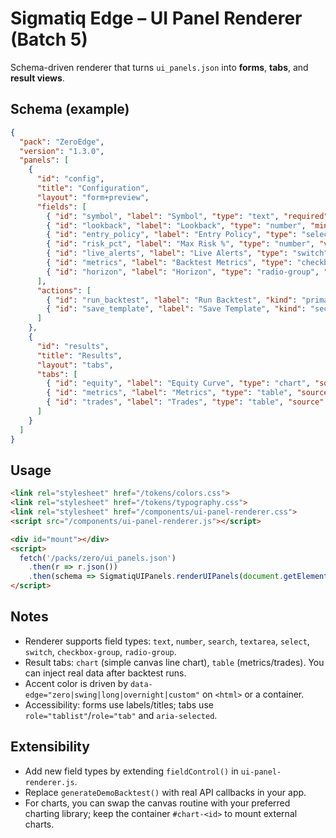 # Sigmatiq Edge – UI Panel Renderer (Batch 5)

Schema-driven renderer that turns `ui_panels.json` into **forms**, **tabs**, and **result views**.

## Schema (example)

```json
{
  "pack": "ZeroEdge",
  "version": "1.3.0",
  "panels": [
    {
      "id": "config",
      "title": "Configuration",
      "layout": "form+preview",
      "fields": [
        { "id": "symbol", "label": "Symbol", "type": "text", "required": true, "placeholder": "SPY" },
        { "id": "lookback", "label": "Lookback", "type": "number", "min": 10, "max": 500, "step": 10, "value": 120 },
        { "id": "entry_policy", "label": "Entry Policy", "type": "select", "options": [["breakout","Breakout"],["reversal","Reversal"]], "value": "breakout" },
        { "id": "risk_pct", "label": "Max Risk %", "type": "number", "value": 1.0, "adornment": "%" },
        { "id": "live_alerts", "label": "Live Alerts", "type": "switch", "value": true, "inline": true },
        { "id": "metrics", "label": "Backtest Metrics", "type": "checkbox-group", "options": [["cagr","CAGR"],["sharpe","Sharpe"],["mdd","Max Drawdown"]] },
        { "id": "horizon", "label": "Horizon", "type": "radio-group", "options": [["intraday","Intraday (0DTE)"],["swing","Swing"]], "value": "intraday" }
      ],
      "actions": [
        { "id": "run_backtest", "label": "Run Backtest", "kind": "primary" },
        { "id": "save_template", "label": "Save Template", "kind": "secondary" }
      ]
    },
    {
      "id": "results",
      "title": "Results",
      "layout": "tabs",
      "tabs": [
        { "id": "equity", "label": "Equity Curve", "type": "chart", "source": "backtest.equity" },
        { "id": "metrics", "label": "Metrics", "type": "table", "source": "backtest.metrics" },
        { "id": "trades", "label": "Trades", "type": "table", "source": "backtest.trades", "paginated": true }
      ]
    }
  ]
}
```

## Usage

```html
<link rel="stylesheet" href="/tokens/colors.css">
<link rel="stylesheet" href="/tokens/typography.css">
<link rel="stylesheet" href="/components/ui-panel-renderer.css">
<script src="/components/ui-panel-renderer.js"></script>

<div id="mount"></div>
<script>
  fetch('/packs/zero/ui_panels.json')
    .then(r => r.json())
    .then(schema => SigmatiqUIPanels.renderUIPanels(document.getElementById('mount'), schema));
</script>
```

## Notes
- Renderer supports field types: `text`, `number`, `search`, `textarea`, `select`, `switch`, `checkbox-group`, `radio-group`.
- Result tabs: `chart` (simple canvas line chart), `table` (metrics/trades). You can inject real data after backtest runs.
- Accent color is driven by `data-edge="zero|swing|long|overnight|custom"` on `<html>` or a container.
- Accessibility: forms use labels/titles; tabs use `role="tablist"`/`role="tab"` and `aria-selected`.

## Extensibility
- Add new field types by extending `fieldControl()` in `ui-panel-renderer.js`.
- Replace `generateDemoBacktest()` with real API callbacks in your app.
- For charts, you can swap the canvas routine with your preferred charting library;
  keep the container `#chart-<id>` to mount external charts.